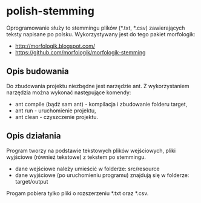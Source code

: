 # polish-stemming

Oprogramowanie służy to stemmingu plików (*.txt, *.csv) zawierających teksty napisane po polsku.
Wykorzystywany jest do tego pakiet morfologik:
* http://morfologik.blogspot.com/
* https://github.com/morfologik/morfologik-stemming

## Opis budowania

Do zbudowania projektu niezbędne jest narzędzie ant.
Z wykorzystaniem narzędzia można wykonać następujące komendy:
* ant compile (bądź sam ant) - kompilacja i zbudowanie folderu target,
* ant run - uruchomienie projektu,
* ant clean - czyszczenie projektu.

## Opis działania

Program tworzy na podstawie tekstowych plików wejściowych, pliki wyjściowe (również tekstowe) z tekstem po stemmingu.
* dane wejściowe należy umieścić w folderze: src/resource
* dane wyjściowe (po uruchomieniu programu) znajdują się w folderze: target/output

Progam pobiera tylko pliki o rozszerzeniu *.txt oraz *.csv.
